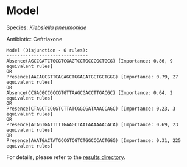 
# Model

Species: *Klebsiella pneumoniae*

Antibiotic: Ceftriaxone

```
Model (Disjunction - 6 rules):
------------------------------
Absence(AGCCGATCTGCGTCGAGTCCTGCCCGCTGCG) [Importance: 0.86, 9 equivalent rules]
OR
Presence(AACAGCGTTCACAGCTGGAGATGCTGCTGGG) [Importance: 0.79, 27 equivalent rules]
OR
Absence(CCGACGCCGCCGTGTTAAGCGACCTTGACGC) [Importance: 0.64, 2 equivalent rules]
OR
Presence(CTAGCTCCGGTCTTATCGGCGATAAACCAGC) [Importance: 0.23, 3 equivalent rules]
OR
Presence(ATAGTGATTTTTGAAGCTAATAAAAAACACA) [Importance: 0.69, 23 equivalent rules]
OR
Presence(AAATGACTATGCCGTCGTCTGGCCCACTGGG) [Importance: 0.31, 225 equivalent rules]

```

For details, please refer to the [results directory](../../../../../results/scm_b/klebsiella%20pneumoniae/ceftriaxone/repeat_1/).

